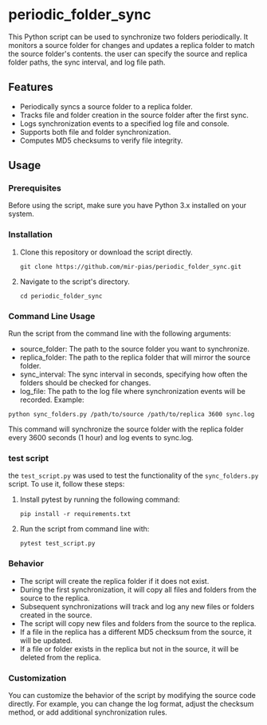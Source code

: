 # periodic_folder_sync

This Python script can be used to synchronize two folders periodically. It monitors a source folder for changes and updates a replica folder to match the source folder's contents. the user can specify the source and replica folder paths, the sync interval, and log file path.

## Features

- Periodically syncs a source folder to a replica folder.
- Tracks file and folder creation in the source folder after the first sync.
- Logs synchronization events to a specified log file and console.
- Supports both file and folder synchronization.
- Computes MD5 checksums to verify file integrity.

## Usage

### Prerequisites
Before using the script, make sure you have Python 3.x installed on your system.

### Installation
1. Clone this repository or download the script directly.

    `git clone https://github.com/mir-pias/periodic_folder_sync.git`

2. Navigate to the script's directory.

    `cd periodic_folder_sync`

### Command Line Usage
Run the script from the command line with the following arguments:

- source_folder: The path to the source folder you want to synchronize.
- replica_folder: The path to the replica folder that will mirror the source folder.
- sync_interval: The sync interval in seconds, specifying how often the folders should be checked for changes.
- log_file: The path to the log file where synchronization events will be recorded.
Example:

`python sync_folders.py /path/to/source /path/to/replica 3600 sync.log`

This command will synchronize the source folder with the replica folder every 3600 seconds (1 hour) and log events to sync.log.

### test script
the `test_script.py` was used to test the functionality of the `sync_folders.py` script. To use it, follow these steps: 

1. Install pytest by running the following command:

    `pip install -r requirements.txt`

2. Run the script from command line with:

    `pytest test_script.py`

### Behavior
- The script will create the replica folder if it does not exist.
- During the first synchronization, it will copy all files and folders from the source to the replica.
- Subsequent synchronizations will track and log any new files or folders created in the source.
- The script will copy new files and folders from the source to the replica.
- If a file in the replica has a different MD5 checksum from the source, it will be updated.
- If a file or folder exists in the replica but not in the source, it will be deleted from the replica.

### Customization
You can customize the behavior of the script by modifying the source code directly. For example, you can change the log format, adjust the checksum method, or add additional synchronization rules.


